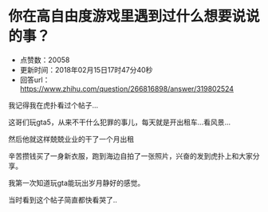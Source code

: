 # 你在高自由度游戏里遇到过什么想要说说的事？
- 点赞数：20058
- 更新时间：2018年02月15日17时47分40秒
- 回答url：https://www.zhihu.com/question/266816898/answer/319802524
<body>
 <p data-pid="_mwdinvx">我记得我在虎扑看过个帖子...</p>
 <p data-pid="NADq9NHD">这哥们玩gta5，从来不干什么犯罪的事儿，每天就是开出租车...看风景...</p>
 <p data-pid="pNIE-WHQ">然后他就这样兢兢业业的干了一个月出租</p>
 <p data-pid="W5Nkqqdi">辛苦攒钱买了一身新衣服，跑到海边自拍了一张照片，兴奋的发到虎扑上和大家分享。</p>
 <p data-pid="fa_UPhDN">我第一次知道玩gta能玩出岁月静好的感觉。</p>
 <p data-pid="9eJ5xDgX">当时看到这个帖子简直都快看哭了..</p>
</body>